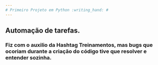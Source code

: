 ```yaml
---
# Primeiro Projeto em Python :writing_hand: #
---
```

## Automação de tarefas. ##
### Fiz com o auxilio da Hashtag Treinamentos, mas bugs que ocoriam durante a criação do código tive que resolver e entender sozinha. ###
